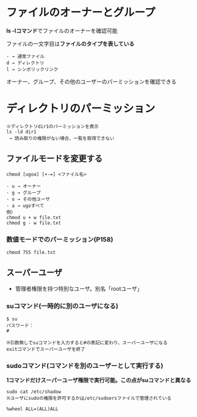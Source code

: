 # ファイルのオーナーとグループ

**ls -lコマンド**でファイルのオーナーを確認可能

ファイルの一文字目は**ファイルのタイプを表している**

    - → 通常ファイル
    d → ディレクトリ
    l → シンボリックリンク

オーナー、グループ、その他のユーザーのパーミッションを確認できる

# ディレクトリのパーミッション

    ※ディレクトリdir1のパーミッションを表示
    ls -ld dir1
     → 読み取りの権限がない場合、一覧を取得できない

## ファイルモードを変更する

    chmod [ugoa] [+-=] <ファイル名>
    
    - u → オーナー
    - g → グループ
    - o → その他ユーザ
    - a → ugoすべて
    例）
    chmod u + w file.txt
    chmod g - w file.txt

### 数値モードでのパーミッション(P158)

    chmod 755 file.txt

## スーパーユーザ
- 管理者権限を持つ特別なユーザ。別名「rootユーザ」


### suコマンド(一時的に別のユーザになる)
    $ su
    パスワード：
    #
    
    ※引数無しでsuコマンドを入力すると#の表記に変わり、スーパーユーザになる
    exitコマンドでスーパーユーザを終了

### sudoコマンド(コマンドを別のユーザーとして実行する)
**1コマンドだけスーパーユーザ権限で実行可能。この点がsuコマンドと異なる**

    sudo cat /etc/shadow
    ※ユーザにsudoの権限を許可するかは/etc/sudoersファイルで管理されている
    
    %wheel ALL=(ALL)ALL
